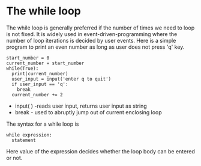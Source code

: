 # The while loop
The while loop is generally preferred if the number of times we need to loop is not fixed. It is widely used in event-driven-programming where the number of loop iterations is decided by user events.
Here is a simple program to print an even number as long as user does not press 'q' key.
```
start_number = 0
current_number = start_number
while(True):
  print(current_number)
  user_input = input('enter q to quit')
  if user_input == 'q':
    break
  current_number += 2
```
* input( ) -reads user input, returns user input as string
* break - used to abruptly jump out of current enclosing loop

The syntax for a while loop is
```
while expression:
  statement
  ```
Here value of the expression decides whether the loop body can be entered or not.

